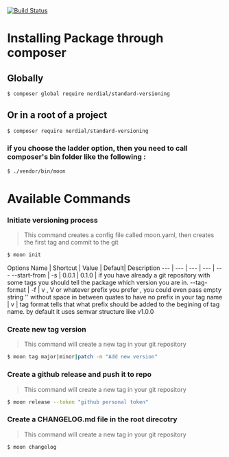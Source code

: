 [![Build Status](https://travis-ci.org/nerdial/standard-versioning.svg?branch=master)](https://travis-ci.org/nerdial/standard-versioning)

# Installing Package through composer

## Globally
```sh
$ composer global require nerdial/standard-versioning
```
## Or in a root of a project

```sh
$ composer require nerdial/standard-versioning
```
### if you choose the ladder option, then you need to call composer's bin folder like the following :
```sh
$ ./vendor/bin/moon 
```


# Available Commands


### Initiate versioning process

> This command creates a config file called moon.yaml, then creates the first tag and commit to the git 

```sh
$ moon init
```
Options
Name | Shortcut | Value | Default| Description
--- | --- | --- | --- | ---
--start-from | -s | 0.0.1 | 0.1.0 | if you have already a git repository with some tags you should tell the package which version you are in.
--tag-format | -f | v , V  or whatever prefix you prefer , you could even pass empty string '' without space in between quates to have no prefix in your tag name | v | tag format tells that what prefix should be added to the begining of tag name. by default it uses semvar structure like v1.0.0

### Create new tag version

> This command will create a new tag in your git repository

```sh
$ moon tag major|minor|patch -m "Add new version"
```

### Create a github release and push it to repo

> This command will create a new tag in your git repository

```sh
$ moon release --token "github personal token"
```

### Create a CHANGELOG.md file in the root direcotry

> This command will create a new tag in your git repository

```sh
$ moon changelog
```

